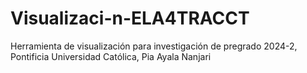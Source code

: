 # Visualizaci-n-ELA4TRACCT
Herramienta de visualización para investigación de pregrado 2024-2, Pontificia Universidad Católica, Pia Ayala Nanjari

